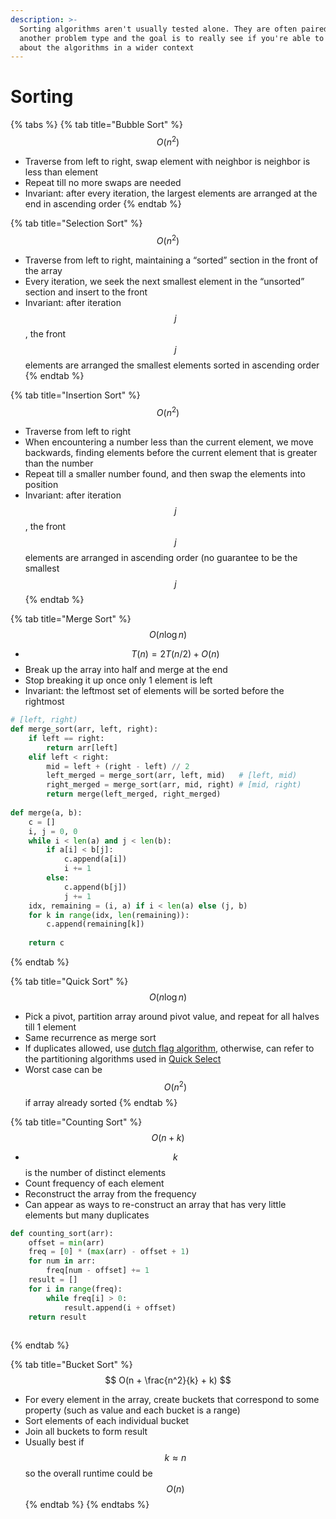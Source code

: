 ```yaml
---
description: >-
  Sorting algorithms aren't usually tested alone. They are often paired with
  another problem type and the goal is to really see if you're able to think
  about the algorithms in a wider context
---
```


# Sorting

{% tabs %}
{% tab title="Bubble Sort" %}
$$
O(n^2)
$$

* Traverse from left to right, swap element with neighbor is neighbor is less than element
* Repeat till no more swaps are needed
* Invariant: after every iteration, the largest elements are arranged at the end in ascending order
{% endtab %}

{% tab title="Selection Sort" %}
$$
O(n^2)
$$

* Traverse from left to right, maintaining a “sorted” section in the front of the array
* Every iteration, we seek the next smallest element in the “unsorted” section and insert to the front
* Invariant: after iteration $$j$$, the front $$j$$ elements are arranged the smallest elements sorted in ascending order
{% endtab %}

{% tab title="Insertion Sort" %}
$$
O(n^2)
$$

* Traverse from left to right
* When encountering a number less than the current element, we move backwards, finding elements before the current element that is greater than the number
* Repeat till a smaller number found, and then swap the elements into position
* Invariant: after iteration $$j$$, the front $$j$$ elements are arranged in ascending order (no guarantee to be the smallest $$j$$
{% endtab %}

{% tab title="Merge Sort" %}
$$
O(n \log n)
$$

* $$T(n) = 2T(n/2) + O(n)$$
* Break up the array into half and merge at the end
* Stop breaking it up once only 1 element is left
* Invariant: the leftmost set of elements will be sorted before the rightmost

```python
# [left, right)
def merge_sort(arr, left, right):
    if left == right:
        return arr[left]
    elif left < right:
        mid = left + (right - left) // 2
        left_merged = merge_sort(arr, left, mid)   # [left, mid)
        right_merged = merge_sort(arr, mid, right) # [mid, right)
        return merge(left_merged, right_merged)
        
def merge(a, b):
    c = []
    i, j = 0, 0
    while i < len(a) and j < len(b):
        if a[i] < b[j]:
            c.append(a[i])
            i += 1
        else:
            c.append(b[j])
            j += 1
    idx, remaining = (i, a) if i < len(a) else (j, b)
    for k in range(idx, len(remaining)):
        c.append(remaining[k])
        
    return c
```
{% endtab %}

{% tab title="Quick Sort" %}
$$
O(n\log n)
$$

* Pick a pivot, partition array around pivot value, and repeat for all halves till 1 element
* Same recurrence as merge sort
* If duplicates allowed, use [dutch flag algorithm](https://www.geeksforgeeks.org/sort-an-array-of-0s-1s-and-2s/), otherwise, can refer to the partitioning algorithms used in [Quick Select](quick-select.md)
* Worst case can be $$O(n^2)$$ if array already sorted
{% endtab %}

{% tab title="Counting Sort" %}
$$
O(n+k)
$$

* $$k$$ is the number of distinct elements
* Count frequency of each element
* Reconstruct the array from the frequency
* Can appear as ways to re-construct an array that has very little elements but many duplicates

```python
def counting_sort(arr):
    offset = min(arr)
    freq = [0] * (max(arr) - offset + 1)
    for num in arr:
        freq[num - offset] += 1
    result = []
    for i in range(freq):
        while freq[i] > 0:
            result.append(i + offset)
    return result
    
```
{% endtab %}

{% tab title="Bucket Sort" %}
$$
O(n + \frac{n^2}{k} + k)
$$

* For every element in the array, create buckets that correspond to some property (such as value and each bucket is a range)
* Sort elements of each individual bucket
* Join all buckets to form result
* Usually best if $$k \approx n$$ so the overall runtime could be $$O(n)$$
{% endtab %}
{% endtabs %}
